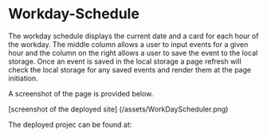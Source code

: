 # Workday-Schedule

The workday schedule displays the current date and a card for each hour of the workday. The middle column allows a user to input events for a given hour and the column on the right allows a user to save the event to the local storage. Once an event is saved in the local storage a page refresh will check the local storage for any saved events and render them at the page initiation. 

A screenshot of the page is provided below.

[screenshot of the deployed site] (/assets/WorkDayScheduler.png)

The deployed projec can be found at: 